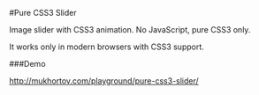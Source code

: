 #Pure CSS3 Slider

Image slider with CSS3 animation. No JavaScript, pure CSS3 only.

It works only in modern browsers with CSS3 support.

###Demo

http://mukhortov.com/playground/pure-css3-slider/
